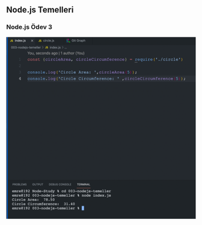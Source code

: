 ## Node.js Temelleri 

### Node.js Ödev 3 

![odev-3](https://github.com/EmreSamurlu/Node-Study/blob/master/003-nodejs-temeller/odev-3.png)


